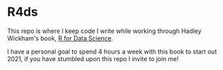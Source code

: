 # R4ds
This repo is where I keep code I write while working through Hadley Wickham's book, [R for Data Science](https://r4ds.had.co.nz/).

I have a personal goal to spend 4 hours a week with this book to start out 2021, if you have stumbled upon this repo I invite to join me! 
